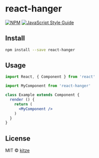 # react-hanger

> 

[![NPM](https://img.shields.io/npm/v/react-hanger.svg)](https://www.npmjs.com/package/react-hanger) [![JavaScript Style Guide](https://img.shields.io/badge/code_style-standard-brightgreen.svg)](https://standardjs.com)

## Install

```bash
npm install --save react-hanger
```

## Usage

```jsx
import React, { Component } from 'react'

import MyComponent from 'react-hanger'

class Example extends Component {
  render () {
    return (
      <MyComponent />
    )
  }
}
```

## License

MIT © [kitze](https://github.com/kitze)

